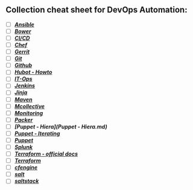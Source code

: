## Collection cheat sheet for DevOps Automation:

- [ ] ***[Ansible](Ansible.md)***
- [ ] ***[Bower](Bower.md)***
- [ ] ***[CI/CD](CI_CD.md)***
- [ ] ***[Chef](Chef.md)***
- [ ] ***[Gerrit](Gerrit.md)***
- [ ] ***[Git](Github.md)***
- [ ] ***[Github](Github.md)***
- [ ] ***[Hubot - Howto](http://www.icicletech.com/blog/automate-your-development-activities-with-hubot)***
- [ ] ***[IT-Ops](IT-Ops.md)***
- [ ] ***[Jenkins](Jenkins.md)***
- [ ] ***[Jinja](Jinja.md)***
- [ ] ***[Maven](Maven.md)***
- [ ] ***[Mcollective](Mcollective.md)***
- [ ] ***[Monitoring](Monitoring.md)***
- [ ] ***[Packer](https://devopscube.com/packer-tutorial-for-beginners/)***
- [ ] ***[Puppet - Hiera](Puppet - Hiera.md)***
- [ ] ***[Puppet - Iterating](https://www.devco.net/archives/2015/12/16/iterating-in-puppet.php)***
- [ ] ***[Puppet](Puppet.md)***
- [ ] ***[Splunk](Splunk.md)***
- [ ] ***[Terraform - official docs](https://www.terraform.io/docs/commands/index.html)***
- [ ] ***[Terraform](Terraform.md)***
- [ ] ***[cfengine](https://docs.cfengine.com/latest/guide.html)***
- [ ] ***[salt](https://github.com/saltstack/salt/wiki/Cheat-Sheet)***
- [ ] ***[saltstack](https://github.com/harkx/saltstack-cheatsheet)***
